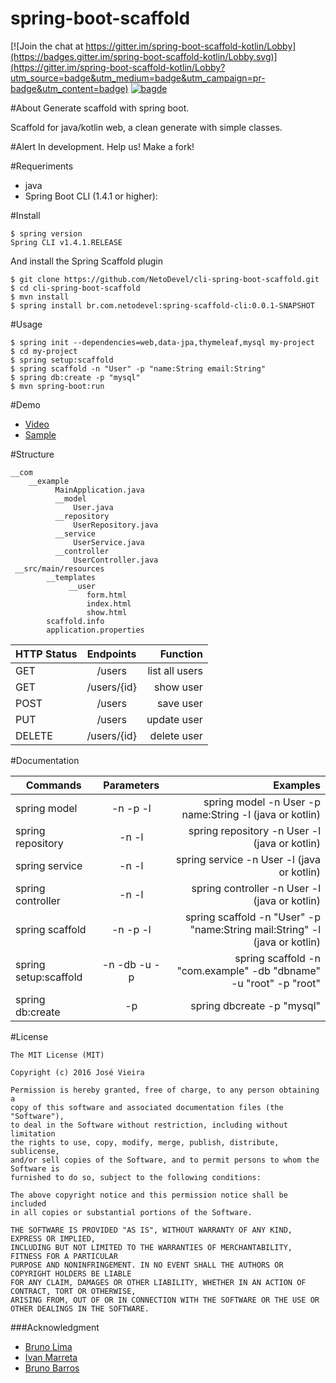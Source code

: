 
# spring-boot-scaffold

[![Join the chat at https://gitter.im/spring-boot-scaffold-kotlin/Lobby](https://badges.gitter.im/spring-boot-scaffold-kotlin/Lobby.svg)](https://gitter.im/spring-boot-scaffold-kotlin/Lobby?utm_source=badge&utm_medium=badge&utm_campaign=pr-badge&utm_content=badge)
 [![bagde](https://codeship.com/projects/e4a1d8b0-8b71-0134-1c87-26c6b97868f1/status?branch=master)](https://codeship.com/projects/184622)

#About
Generate scaffold with spring boot.

Scaffold for java/kotlin web, a clean generate with simple classes.
        
#Alert
In development. Help us! Make a fork!

#Requeriments
         
* java
* Spring Boot CLI (1.4.1 or higher):

#Install
 
    $ spring version
    Spring CLI v1.4.1.RELEASE

And install the Spring Scaffold plugin

    $ git clone https://github.com/NetoDevel/cli-spring-boot-scaffold.git
    $ cd cli-spring-boot-scaffold
    $ mvn install
    $ spring install br.com.netodevel:spring-scaffold-cli:0.0.1-SNAPSHOT


#Usage

    $ spring init --dependencies=web,data-jpa,thymeleaf,mysql my-project
    $ cd my-project
    $ spring setup:scaffold
    $ spring scaffold -n "User" -p "name:String email:String"
    $ spring db:create -p "mysql"
    $ mvn spring-boot:run
    
#Demo 
  * [Video](https://www.youtube.com/watch?v=i6a2RudkELw&t=1s)
  * [Sample](https://github.com/NetoDevel/cli-spring-boot-scaffold/tree/master/sample)

#Structure

    __com
        __example
              MainApplication.java
              __model
                  User.java
              __repository
                  UserRepository.java
              __service
                  UserService.java
              __controller
                  UserController.java
     __src/main/resources
            __templates
                 __user
                     form.html
                     index.html
                     show.html
            scaffold.info
            application.properties


| HTTP Status   | Endpoints     | Function       |
| ------------- |:-------------:| -----:         |
| GET           | /users        | list all users |
| GET           | /users/{id}   | show user      |
| POST          | /users        | save user      |
| PUT           | /users        | update user    |
| DELETE        | /users/{id}    | delete user    |


#Documentation

|Commands   |Parameters                                 |Examples
| ------------- |:-------------:                         | -------------:  
| spring model  | -n -p -l | spring model -n User -p name:String -l (java or kotlin)
| spring repository  | -n -l | spring repository -n User -l (java or kotlin)
| spring service  | -n -l| spring service -n User -l (java or kotlin)
| spring controller  | -n -l | spring controller -n User -l (java or kotlin)
| spring scaffold  | -n -p -l |spring scaffold -n "User" -p "name:String mail:String" -l (java or kotlin)|
| spring setup:scaffold| -n -db -u -p | spring scaffold -n "com.example" -db "dbname" -u "root" -p "root"
| spring db:create  | -p  | spring dbcreate -p "mysql"


#License

    The MIT License (MIT)

    Copyright (c) 2016 José Vieira 

    Permission is hereby granted, free of charge, to any person obtaining a 
    copy of this software and associated documentation files (the "Software"), 
    to deal in the Software without restriction, including without limitation 
    the rights to use, copy, modify, merge, publish, distribute, sublicense, 
    and/or sell copies of the Software, and to permit persons to whom the Software is 
    furnished to do so, subject to the following conditions:

    The above copyright notice and this permission notice shall be included 
    in all copies or substantial portions of the Software.

    THE SOFTWARE IS PROVIDED "AS IS", WITHOUT WARRANTY OF ANY KIND, EXPRESS OR IMPLIED, 
    INCLUDING BUT NOT LIMITED TO THE WARRANTIES OF MERCHANTABILITY, FITNESS FOR A PARTICULAR 
    PURPOSE AND NONINFRINGEMENT. IN NO EVENT SHALL THE AUTHORS OR COPYRIGHT HOLDERS BE LIABLE 
    FOR ANY CLAIM, DAMAGES OR OTHER LIABILITY, WHETHER IN AN ACTION OF CONTRACT, TORT OR OTHERWISE,
    ARISING FROM, OUT OF OR IN CONNECTION WITH THE SOFTWARE OR THE USE OR OTHER DEALINGS IN THE SOFTWARE.

###Acknowledgment
         
 * [Bruno Lima](https://github.com/brunodles)
 * [Ivan Marreta](https://github.com/ivanmarreta)
 * [Bruno Barros](https://github.com/brunobarros)
       

